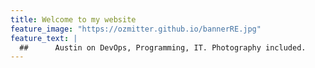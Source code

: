 ```yaml
---
title: Welcome to my website
feature_image: "https://ozmitter.github.io/bannerRE.jpg"
feature_text: |
  ##      Austin on DevOps, Programming, IT. Photography included. 
---
```



